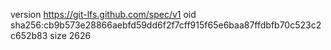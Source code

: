 version https://git-lfs.github.com/spec/v1
oid sha256:cb9b573e28866aebfd59dd6f2f7cff915f65e6baa87ffdbfb70c523c2c652b83
size 2626
